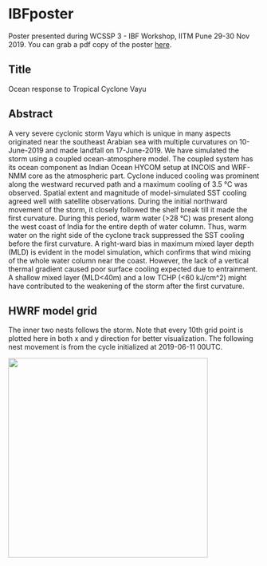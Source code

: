 # IBFposter
Poster presented during WCSSP 3 - IBF Workshop, IITM Pune 29-30 Nov 2019. You can grab a pdf copy of the poster [here](poster.pdf).

## Title
Ocean response to Tropical Cyclone Vayu

## Abstract
A very severe cyclonic storm Vayu which is unique in many aspects originated
near the southeast Arabian sea with multiple curvatures on 10-June-2019 and made
landfall on  17-June-2019. We have simulated the storm using a coupled
ocean-atmosphere model. The coupled system has its ocean component as Indian
Ocean HYCOM setup at INCOIS and WRF-NMM core as the atmospheric part. Cyclone
induced cooling was prominent along the westward recurved path and a maximum
cooling of 3.5 °C was observed. Spatial extent and magnitude of model-simulated
SST cooling agreed well with satellite observations. During the initial
northward movement of the storm, it closely followed the shelf break till it
made the first curvature. During this period, warm water (>28 °C) was present
along the west coast of India for the entire depth of water column. Thus, warm
water on the right side of the cyclone track suppressed the SST cooling before
the first curvature. A right-ward bias in maximum mixed layer depth (MLD) is
evident in the model simulation, which confirms that wind mixing of the whole
water column near the coast. However, the lack of a vertical thermal gradient
caused poor surface cooling expected due to entrainment. A shallow mixed layer
(MLD<40m) and a low TCHP (<60 kJ/cm^2) might have contributed to the weakening
of the  storm after the first curvature.

## HWRF model grid
The inner two nests follows the storm. Note that every 10th grid point is plotted here
in both x and y direction for better visualization.
The following nest movement is from the cycle initialized at 2019-06-11 00UTC.

<img src="grid_animation.gif" width="400" height="400">
